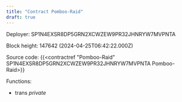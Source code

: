 ```yaml
---
title: "Contract Pomboo-Raid"
draft: true
---
```

Deployer: SP1N4EXSR8DP5GRN2XCWZEW9PR32JHNRYW7MVPNTA


 



Block height: 147642 (2024-04-25T06:42:22.000Z)

Source code: {{<contractref "Pomboo-Raid" SP1N4EXSR8DP5GRN2XCWZEW9PR32JHNRYW7MVPNTA Pomboo-Raid>}}

Functions:

* trans _private_
